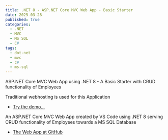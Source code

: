 ```yaml
---
title: .NET 8 - ASP.NET Core MVC Web App - Basic Starter 
date: 2025-03-28
published: true
categories:
  - .NET
  - MVC
  - MS SQL
  - C#
tags:
  - dot-net
  - mvc
  - c#
  - ms-sql
---
```



ASP.NET Core MVC Web App using .NET 8 - A Basic Starter with CRUD functionality of Employees

Traditional webhosting is used for this Application

<ul>
<li>
<a href="https://dotnet.mvc.employee.persteenolsen.com" target="_blank">Try the demo...</a>
</li>

</ul>

<p>An ASP.NET Core MVC Web App created by VS Code using .NET 8 serving CRUD functionality of Employees towards a MS SQL Database</p>

<ul>
<li>
<a href="https://github.com/persteenolsen/dotnet-8-mvc-employee-crud" target="_blank">The Web App at GitHub</a>
</li>


</ul>
